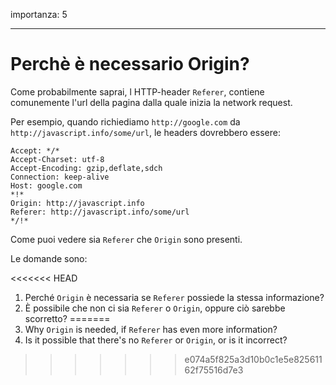 importanza: 5

---

# Perchè è necessario Origin?

Come probabilmente saprai, l HTTP-header `Referer`, contiene comunemente l'url della pagina dalla quale inizia la network request.

Per esempio, quando richiediamo `http://google.com` da `http://javascript.info/some/url`, le headers dovrebbero essere:

```
Accept: */*
Accept-Charset: utf-8
Accept-Encoding: gzip,deflate,sdch
Connection: keep-alive
Host: google.com
*!*
Origin: http://javascript.info
Referer: http://javascript.info/some/url
*/!*
```

Come puoi vedere sia `Referer` che `Origin` sono presenti.

Le domande sono:

<<<<<<< HEAD
1. Perché `Origin` è necessaria se `Referer` possiede la stessa informazione?
2. È possibile che non ci sia `Referer` o `Origin`, oppure ciò sarebbe scorretto?
=======
1. Why `Origin` is needed, if `Referer` has even more information?
2. Is it possible that there's no `Referer` or `Origin`, or is it incorrect?
>>>>>>> e074a5f825a3d10b0c1e5e82561162f75516d7e3
